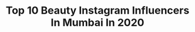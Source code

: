 ---
title: Top 10 Beauty Instagram Influencers In Mumbai In 2020
description: >-
  Find top beauty Instagram influencers in Mumbai in 2020. Most popular hashtags: #mumbai #beauty #fashionblogger #india.
platform: Instagram
profiles:
  - username: "anushkam"
    fullname: >-
      Aɴᴜsʜᴋᴀ Nᴀᴅɪᴀ Mᴇɴᴏɴ
    location: "India"
    followers: 35225
    engagement: 174
    commentsToLikes: 0.008969
    id: ck5ccig7khf8j0i118doecw18
    verified: true
    hashtags: "#paradise, #outdoors, #bw, #peace"
  - username: "itsishashah"
    fullname: >-
      Isha Shah
    location: "India"
    followers: 11606
    engagement: 553
    commentsToLikes: 0.032593
    id: ck0vwbdbisxs00i19nqlbpwky
    verified: false
    hashtags: "#destinyschild, #lifestyleblogger, #fashionblogger, #shraddhakapoor"
  - username: "fork_spoon_pune"
    fullname: >-
      Fork & Spoon Pune
    location: "India"
    followers: 11608
    engagement: 771
    commentsToLikes: 0.010921
    id: ck600bns1dao30i14os5et2ip
    verified: false
    hashtags: "#mumbaifoodblogger, #chocolatelab, #yummy, #zelebpune"
  - username: "khushali.sa"
    fullname: >-
      Khushali Sanghvi
    location: "India"
    followers: 6326
    engagement: 674
    commentsToLikes: 0.026973
    id: ck8t4olde7j900j78yej5quig
    verified: false
    hashtags: "#woods, #gopro, #india, #home"
  - username: "jayarohills"
    fullname: >-
      jaya
    location: "India"
    followers: 7605
    engagement: 667
    commentsToLikes: 0.030472
    id: ck0w2itt5ol190i1946j0yq1g
    verified: false
    hashtags: "#lifestyle, #positivevibes, #white, #instabeauty"
  - username: "lovingmom_v"
    fullname: >-
      Priyanka Agarwal
    location: "India"
    followers: 18347
    engagement: 195
    commentsToLikes: 0.107750
    id: ck136aewz5jhb0i19ziwx2vbu
    verified: false
    hashtags: "#kidslookbook, #giveaway, #indianmomonduty, #lovetravel"
  - username: "saaj07"
    fullname: >-
      🌸 S.A.J.I.D 🌸
    location: "India"
    followers: 14873
    engagement: 1256
    commentsToLikes: 0.060499
    id: ck13b8qu7u99a0i198cuirqhm
    verified: false
    hashtags: "#menfashion, #world, #motivation, #fashionpost"
  - username: "kirti_chand24"
    fullname: >-
      𝙺𝙸𝚁𝚃𝙸 𝙲𝙷𝙰𝙽𝙳
    location: "India"
    followers: 58351
    engagement: 136
    commentsToLikes: 0.055179
    id: ck5cbpct8fwv60i11xv6bve9a
    verified: false
    hashtags: "#indiatour, #photography, #fashionable, #foodblogger"
  - username: "thestylishwitch"
    fullname: >-
      Shivani Patil
    location: "India"
    followers: 25230
    engagement: 202
    commentsToLikes: 0.029511
    id: ck8tbdro9v9as0j78yq9ovjbs
    verified: false
    hashtags: "#beautyeditorial, #covid, #beautyblogger, #fashionblogger"
  - username: "lorrainegonzalves"
    fullname: >-
      //Lorraine Gonzalves//
    location: "India"
    followers: 8518
    engagement: 893
    commentsToLikes: 0.023443
    id: ck6tr8r26xkzv0j71ob709m6t
    verified: false
    hashtags: "#spoyl, #jewellery, #trufflecollectionindia, #video"
---